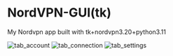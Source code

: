 # NordVPN-GUI(tk)
My Nordvpn app built with tk+nordvpn3.20+python3.11

![tab_account](https://github.com/user-attachments/assets/c9794da3-c754-4c50-9e03-906694390f87)
![tab_connection](https://github.com/user-attachments/assets/fad8f530-ed00-4f8b-aea3-9c2e037476e5)
![tab_settings](https://github.com/user-attachments/assets/f1c72719-1fda-4d7f-a035-a6dd9c884806)

